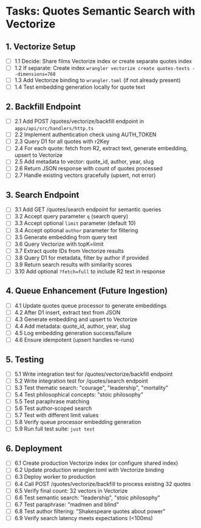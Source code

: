 # Tasks: Quotes Semantic Search with Vectorize

## 1. Vectorize Setup

- [ ] 1.1 Decide: Share films Vectorize index or create separate quotes index
- [ ] 1.2 If separate: Create index `wrangler vectorize create quotes-texts --dimensions=768`
- [ ] 1.3 Add Vectorize binding to `wrangler.toml` (if not already present)
- [ ] 1.4 Test embedding generation locally for quote text

## 2. Backfill Endpoint

- [ ] 2.1 Add POST /quotes/vectorize/backfill endpoint in `apps/api/src/handlers/http.ts`
- [ ] 2.2 Implement authentication check using AUTH_TOKEN
- [ ] 2.3 Query D1 for all quotes with r2Key
- [ ] 2.4 For each quote: fetch from R2, extract text, generate embedding, upsert to Vectorize
- [ ] 2.5 Add metadata to vector: quote_id, author, year, slug
- [ ] 2.6 Return JSON response with count of quotes processed
- [ ] 2.7 Handle existing vectors gracefully (upsert, not error)

## 3. Search Endpoint

- [ ] 3.1 Add GET /quotes/search endpoint for semantic queries
- [ ] 3.2 Accept query parameter `q` (search query)
- [ ] 3.3 Accept optional `limit` parameter (default 10)
- [ ] 3.4 Accept optional `author` parameter for filtering
- [ ] 3.5 Generate embedding from query text
- [ ] 3.6 Query Vectorize with topK=limit
- [ ] 3.7 Extract quote IDs from Vectorize results
- [ ] 3.8 Query D1 for metadata, filter by author if provided
- [ ] 3.9 Return search results with similarity scores
- [ ] 3.10 Add optional `?fetch=full` to include R2 text in response

## 4. Queue Enhancement (Future Ingestion)

- [ ] 4.1 Update quotes queue processor to generate embeddings
- [ ] 4.2 After D1 insert, extract text from JSON
- [ ] 4.3 Generate embedding and upsert to Vectorize
- [ ] 4.4 Add metadata: quote_id, author, year, slug
- [ ] 4.5 Log embedding generation success/failure
- [ ] 4.6 Ensure idempotent (upsert handles re-runs)

## 5. Testing

- [ ] 5.1 Write integration test for /quotes/vectorize/backfill endpoint
- [ ] 5.2 Write integration test for /quotes/search endpoint
- [ ] 5.3 Test thematic search: "courage", "leadership", "mortality"
- [ ] 5.4 Test philosophical concepts: "stoic philosophy"
- [ ] 5.5 Test paraphrase matching
- [ ] 5.6 Test author-scoped search
- [ ] 5.7 Test with different limit values
- [ ] 5.8 Verify queue processor embedding generation
- [ ] 5.9 Run full test suite: `just test`

## 6. Deployment

- [ ] 6.1 Create production Vectorize index (or configure shared index)
- [ ] 6.2 Update production wrangler.toml with Vectorize binding
- [ ] 6.3 Deploy worker to production
- [ ] 6.4 Call POST /quotes/vectorize/backfill to process existing 32 quotes
- [ ] 6.5 Verify final count: 32 vectors in Vectorize
- [ ] 6.6 Test semantic search: "leadership", "stoic philosophy"
- [ ] 6.7 Test paraphrase: "madmen and blind"
- [ ] 6.8 Test author filtering: "Shakespeare quotes about power"
- [ ] 6.9 Verify search latency meets expectations (<100ms)
